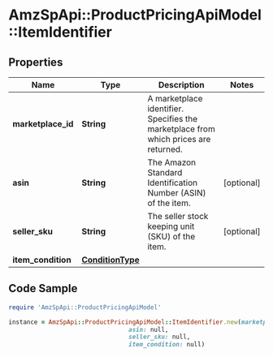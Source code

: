 # AmzSpApi::ProductPricingApiModel::ItemIdentifier

## Properties

Name | Type | Description | Notes
------------ | ------------- | ------------- | -------------
**marketplace_id** | **String** | A marketplace identifier. Specifies the marketplace from which prices are returned. | 
**asin** | **String** | The Amazon Standard Identification Number (ASIN) of the item. | [optional] 
**seller_sku** | **String** | The seller stock keeping unit (SKU) of the item. | [optional] 
**item_condition** | [**ConditionType**](ConditionType.md) |  | 

## Code Sample

```ruby
require 'AmzSpApi::ProductPricingApiModel'

instance = AmzSpApi::ProductPricingApiModel::ItemIdentifier.new(marketplace_id: null,
                                 asin: null,
                                 seller_sku: null,
                                 item_condition: null)
```


